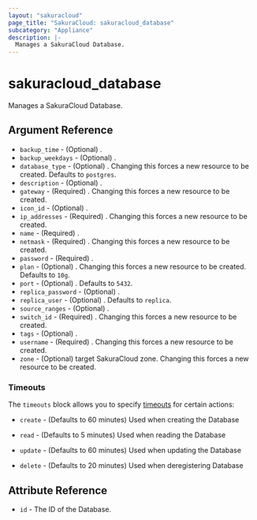 ```yaml
---
layout: "sakuracloud"
page_title: "SakuraCloud: sakuracloud_database"
subcategory: "Appliance"
description: |-
  Manages a SakuraCloud Database.
---
```


# sakuracloud_database

Manages a SakuraCloud Database.

## Argument Reference

* `backup_time` - (Optional) .
* `backup_weekdays` - (Optional) .
* `database_type` - (Optional) . Changing this forces a new resource to be created. Defaults to `postgres`.
* `description` - (Optional) .
* `gateway` - (Required) . Changing this forces a new resource to be created.
* `icon_id` - (Optional) .
* `ip_addresses` - (Required) . Changing this forces a new resource to be created.
* `name` - (Required) .
* `netmask` - (Required) . Changing this forces a new resource to be created.
* `password` - (Required) .
* `plan` - (Optional) . Changing this forces a new resource to be created. Defaults to `10g`.
* `port` - (Optional) . Defaults to `5432`.
* `replica_password` - (Optional) .
* `replica_user` - (Optional) . Defaults to `replica`.
* `source_ranges` - (Optional) .
* `switch_id` - (Required) . Changing this forces a new resource to be created.
* `tags` - (Optional) .
* `username` - (Required) . Changing this forces a new resource to be created.
* `zone` - (Optional) target SakuraCloud zone. Changing this forces a new resource to be created.



### Timeouts

The `timeouts` block allows you to specify [timeouts](https://www.terraform.io/docs/configuration/resources.html#timeouts) for certain actions:

* `create` - (Defaults to 60 minutes) Used when creating the Database

* `read` -   (Defaults to 5 minutes) Used when reading the Database

* `update` - (Defaults to 60 minutes) Used when updating the Database

* `delete` - (Defaults to 20 minutes) Used when deregistering Database



## Attribute Reference

* `id` - The ID of the Database.




